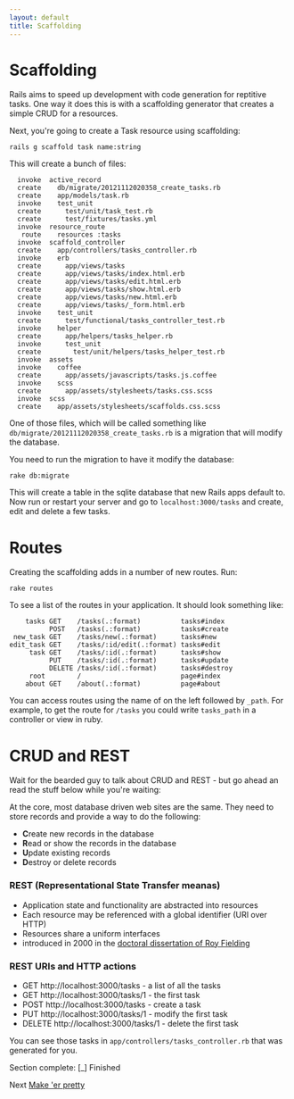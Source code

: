 ```yaml
---
layout: default
title: Scaffolding
---
```

# Scaffolding

Rails aims to speed up development with code generation for reptitive tasks. One way it does this is with a scaffolding generator that creates a simple CRUD for a resources. 

Next, you're going to create a Task resource using scaffolding:

    rails g scaffold task name:string

This will create a bunch of files: 

      invoke  active_record
      create    db/migrate/20121112020358_create_tasks.rb
      create    app/models/task.rb
      invoke    test_unit
      create      test/unit/task_test.rb
      create      test/fixtures/tasks.yml
      invoke  resource_route
       route    resources :tasks
      invoke  scaffold_controller
      create    app/controllers/tasks_controller.rb
      invoke    erb
      create      app/views/tasks
      create      app/views/tasks/index.html.erb
      create      app/views/tasks/edit.html.erb
      create      app/views/tasks/show.html.erb
      create      app/views/tasks/new.html.erb
      create      app/views/tasks/_form.html.erb
      invoke    test_unit
      create      test/functional/tasks_controller_test.rb
      invoke    helper
      create      app/helpers/tasks_helper.rb
      invoke      test_unit
      create        test/unit/helpers/tasks_helper_test.rb
      invoke  assets
      invoke    coffee
      create      app/assets/javascripts/tasks.js.coffee
      invoke    scss
      create      app/assets/stylesheets/tasks.css.scss
      invoke  scss
      create    app/assets/stylesheets/scaffolds.css.scss

One of those files, which will be called something like `db/migrate/20121112020358_create_tasks.rb` is a migration that will modify the database. 

You need to run the migration to have it modify the database:

    rake db:migrate

This will create a table in the sqlite database that new Rails apps default to. Now run or restart your server and go to `localhost:3000/tasks` and create, edit and delete a few tasks.

# Routes

Creating the scaffolding adds in a number of new routes. Run:

    rake routes

To see a list of the routes in your application. It should look something like: 

        tasks GET    /tasks(.:format)          tasks#index
              POST   /tasks(.:format)          tasks#create
     new_task GET    /tasks/new(.:format)      tasks#new
    edit_task GET    /tasks/:id/edit(.:format) tasks#edit
         task GET    /tasks/:id(.:format)      tasks#show
              PUT    /tasks/:id(.:format)      tasks#update
              DELETE /tasks/:id(.:format)      tasks#destroy
         root        /                         page#index
        about GET    /about(.:format)          page#about

You can access routes using the name of on the left followed by `_path`. For example, to get the route for `/tasks` you could write `tasks_path` in a controller or view in ruby.

# CRUD and REST

Wait for the bearded guy to talk about CRUD and REST - but go ahead an read the stuff below while you're waiting:

At the core, most database driven web sites are the same. They need to store records and provide a way to do the following:

* **C**reate new records in the database
* **R**ead or show the records in the database
* **U**pdate existing records
* **D**estroy or delete records

### REST  (Representational State Transfer meanas)
* Application state and functionality are abstracted into resources
* Each resource may be referenced with a global identifier (URI over HTTP)
* Resources share a uniform interfaces
* introduced in 2000 in the [doctoral dissertation of Roy Fielding](http://www.ics.uci.edu/~fielding/pubs/dissertation/rest_arch_style.htm)

### REST URIs and HTTP actions
* GET http://localhost:3000/tasks - a list of all the tasks
* GET http://localhost:3000/tasks/1 - the first task
* POST http://localhost:3000/tasks - create a task
* PUT http://localhost:3000/tasks/1 - modify the first task
* DELETE http://localhost:3000/tasks/1 - delete the first task

You can see those tasks in `app/controllers/tasks_controller.rb` that was generated for you.


Section complete: \[_\] Finished

Next [Make 'er pretty](bootstrap.html)

